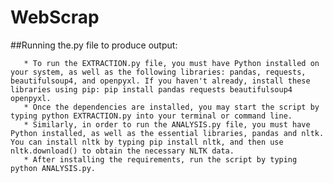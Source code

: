 # WebScrap

##Running the.py file to produce output:

       * To run the EXTRACTION.py file, you must have Python installed on your system, as well as the following libraries: pandas, requests, beautifulsoup4, and openpyxl. If you haven't already, install these libraries using pip: pip install pandas requests beautifulsoup4 openpyxl.
       * Once the dependencies are installed, you may start the script by typing python EXTRACTION.py into your terminal or command line.
       * Similarly, in order to run the ANALYSIS.py file, you must have Python installed, as well as the essential libraries, pandas and nltk. You can install nltk by typing pip install nltk, and then use nltk.download() to obtain the necessary NLTK data.
       * After installing the requirements, run the script by typing python ANALYSIS.py.
